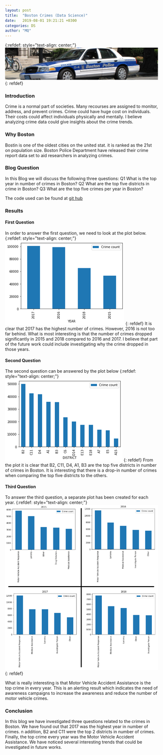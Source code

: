 ```yaml
---
layout: post
title:  "Boston Crimes (Data Science)"
date:   2019-08-01 19:21:21 +0300
categories: DS
author: "MQ"
---
```




{:refdef: style="text-align: center;"}
![Cover](/assets/cover2.JPG)
{: refdef}

### Introduction
Crime is a normal part of societies. Many recourses are assigned to monitor, address, and prevent crimes. Crime could have huge cost on individuals. Their costs could affect individuals physically and mentally. I believe analyzing crime data could give insights about the crime trends. 

### Why Boston 
Bostin is one of the oldest cities on the united stat. it is ranked as the 21st on population size. Boston Police Department have released their crime report data set to aid researchers in analyzing crimes. 

### Blog Question
In this Blog we will discuss the following three questions:
Q1 What is the top year in number of crimes in Boston?
Q2 What are the top five districts in crime in Boston? 
Q3 What are the top five crimes per year in Boston? 

The code used can be found at [git hub](https://github.com/Malanquri/crimes_in_boston)

### Results 
#### First Question
In order to answer the first question, we need to look at the plot below.
{:refdef: style="text-align: center;"}
![q1](/assets/1.png)
{: refdef}
It is clear that 2017 has the highest number of crimes. However, 2016 is not too far behind. What is most interesting is that the number of crimes dropped significantly in 2015 and 2018 compared to 2016 and 2017.  I believe that part of the future work could include investigating why the crime dropped in those years.

#### Second Question
The second question can be answered by the plot below
{:refdef: style="text-align: center;"}
![q2](/assets/2.png)
{: refdef}
From the plot it is clear that B2, C11, D4, A1, B3 are the top five districts in number of crimes in Boston. It is interesting that there is a drop-in number of crimes when comparing the top five districts to the others.

#### Third Question
To answer the third question, a separate plot has been created for each year.
{:refdef: style="text-align: center;"}
![q3](/assets/all.png)
{: refdef}

What is really interesting is that Motor Vehicle Accident Assistance is the top crime in every year. This is an alerting result which indicates the need of awareness campaigns to increase the awareness and reduce the number of motor vehicle crimes.


### Conclusion 

In this blog we have investigated three questions related to the crimes in Boston. We have found out that 2017 was the highest year in number of crimes. n addition, B2 and C11 were the top 2 districts in number of crimes. Finally, the top crime every year was the Motor Vehicle Accident Assistance. We have noticed several interesting trends that could be investigated in future works.

